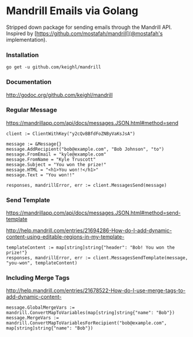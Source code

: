 # Mandrill Emails via Golang

Stripped down package for sending emails through the Mandrill API. Inspired by [https://github.com/mostafah/mandrill](@mostafah's implementation).

### Installation

    go get -u github.com/keighl/mandrill

### Documentation

http://godoc.org/github.com/keighl/mandrill

### Regular Message

https://mandrillapp.com/api/docs/messages.JSON.html#method=send

    client := ClientWithKey("y2cQvBBfdFoZNByVaKsJsA")

    message := &Message{}
    message.AddRecipient("bob@example.com", "Bob Johnson", "to")
    message.FromEmail = "kyle@example.com"
    message.FromName = "Kyle Truscott"
    message.Subject = "You won the prize!"
    message.HTML = "<h1>You won!!</h1>"
    message.Text = "You won!!"

    responses, mandrillError, err := client.MessagesSend(message)

### Send Template

https://mandrillapp.com/api/docs/messages.JSON.html#method=send-template

http://help.mandrill.com/entries/21694286-How-do-I-add-dynamic-content-using-editable-regions-in-my-template-

    templateContent := map[string]string{"header": "Bob! You won the prize!"}
    responses, mandrillError, err := client.MessagesSendTemplate(message, "you-won", templateContent)

### Including Merge Tags

http://help.mandrill.com/entries/21678522-How-do-I-use-merge-tags-to-add-dynamic-content-

    message.GlobalMergeVars := mandrill.ConvertMapToVariables(map[string]string{"name": "Bob"})
    message.MergeVars := mandrill.ConvertMapToVariablesForRecipient("bob@example.com", map[string]string{"name": "Bob"})

